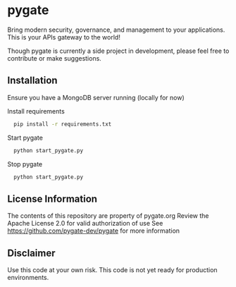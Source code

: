 
# pygate

Bring modern security, governance, and management to your applications. This is your APIs gateway to the world!

Though pygate is currently a side project in development, please feel free to contribute or make suggestions. 




## Installation

Ensure you have a MongoDB server running (locally for now)

Install requirements

```bash
  pip install -r requirements.txt
```

Start pygate
    
```bash
  python start_pygate.py
```

Stop pygate
    
```bash
  python start_pygate.py
```



## License Information

The contents of this repository are property of pygate.org
Review the Apache License 2.0 for valid authorization of use
See https://github.com/pygate-dev/pygate for more information

## Disclaimer

Use this code at your own risk. 
This code is not yet ready for production environments.
